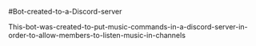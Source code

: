 #Bot-created-to-a-Discord-server

This-bot-was-created-to-put-music-commands-in-a-discord-server-in-order-to-allow-members-to-listen-music-in-channels
